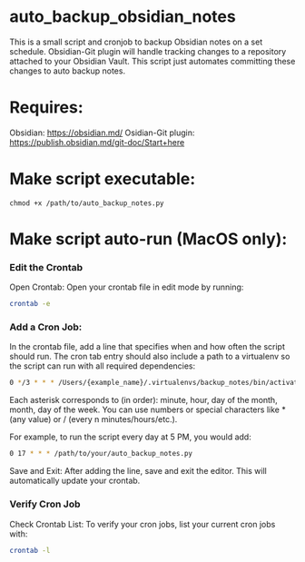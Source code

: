 # auto_backup_obsidian_notes
This is a small script and cronjob to backup Obsidian notes on a set schedule.
Obsidian-Git plugin will handle tracking changes to a repository attached to your Obsidian Vault. This script just automates committing these changes to auto backup notes.

# Requires:
Obsidian: https://obsidian.md/
Osidian-Git plugin: https://publish.obsidian.md/git-doc/Start+here

# Make script executable:

```
chmod +x /path/to/auto_backup_notes.py
```

# Make script auto-run (MacOS only):

### Edit the Crontab
Open Crontab: Open your crontab file in edit mode by running:

```bash
crontab -e
```

### Add a Cron Job: 
In the crontab file, add a line that specifies when and how often the script should run. The cron tab entry should also include a path to a virtualenv so the script can run with all required dependencies:

```bash
0 */3 * * * /Users/{example_name}/.virtualenvs/backup_notes/bin/activate && /Users/{example_name}projects/backup_notes/auto_backup_obsidian_notes/auto_backup_notes.py
```

Each asterisk corresponds to (in order): minute, hour, day of the month, month, day of the week. You can use numbers or special characters like * (any value) or / (every n minutes/hours/etc.).

For example, to run the script every day at 5 PM, you would add:

```bash
0 17 * * * /path/to/your/auto_backup_notes.py
```

Save and Exit: 
After adding the line, save and exit the editor. This will automatically update your crontab.

### Verify Cron Job
Check Crontab List: To verify your cron jobs, list your current cron jobs with:

```bash
crontab -l
```
